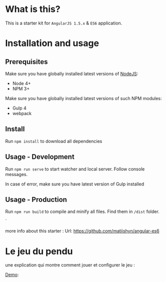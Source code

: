 # What is this?
This is a starter kit for `AngularJS 1.5.x` & `ES6` application.

# Installation and usage
## Prerequisites

Make sure you have globally installed latest versions of [NodeJS](https://nodejs.org):
* Node 4+
* NPM 3+

Make sure you have globally installed latest versions of such NPM modules:
* Gulp 4
* webpack

## Install
Run `npm install` to download all dependencies

## Usage - Development
Run `npm run serve` to start watcher and local server. Follow console messages.

In case of error, make sure you have latest version of Gulp installed


## Usage - Production
Run `npm run build` to compile and minify all files. Find them in `/dist` folder.

`

more info about this starter : Url: https://github.com/matiishyn/angular-es6



# Le jeu du pendu 

une explication qui montre comment jouer et configurer le jeu :

 [Demo](https://youtu.be/_zfywnYt13k):
 
 